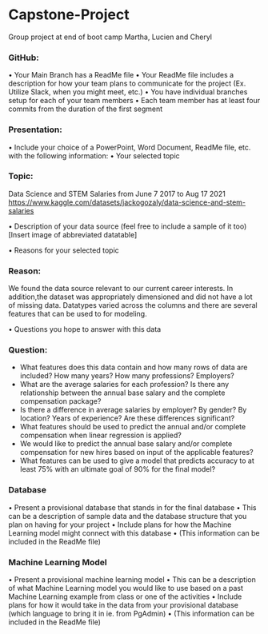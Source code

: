 # Capstone-Project
Group project at end of boot camp
Martha, Lucien and Cheryl

### GitHub:
•	Your Main Branch has a ReadMe file
•	Your ReadMe file includes a description for how your team plans to communicate for the project (Ex. Utilize Slack, when you might meet, etc.)
•	You have individual branches setup for each of your team members
•	Each team member has at least four commits from the duration of the first segment

### Presentation:
•	Include your choice of a PowerPoint, Word Document, ReadMe file, etc. with the following information:
•	Your selected topic

### Topic: 
Data Science and STEM Salaries from June 7 2017 to Aug 17 2021
  https://www.kaggle.com/datasets/jackogozaly/data-science-and-stem-salaries

•	Description of your data source (feel free to include a sample of it too)
[Insert image of abbreviated datatable]

•	Reasons for your selected topic

### Reason: 
We found the data source relevant to our current career interests.  In addition,the dataset was appropriately dimensioned and did not have a lot of missing data.  Datatypes varied across the columns and there are several features that can be used to for modeling.  

•	Questions you hope to answer with this data
### Question: 

- What features does this data contain and how many rows of data are included?  How many years? How many professions? Employers?
- What are the average salaries for each profession?  Is there any relationship between the annual base salary and the complete compensation package? 
- Is there a difference in average salaries by employer? By gender? By location? Years of experience?  Are these differences significant?
- What features should be used to predict the annual and/or complete compensation when linear regression is applied?  
- We would like to predict the annual base salary and/or complete compensation for new hires based on input of the applicable features? 
- What features can be used to give a model that predicts accuracy to at least 75% with an ultimate goal of 90% for the final model?

### Database
•	Present a provisional database that stands in for the final database
•	This can be a description of sample data and the database structure that you plan on having for your project
•	Include plans for how the Machine Learning model might connect with this database
•	(This information can be included in the ReadMe file)

### Machine Learning Model
•	Present a provisional machine learning model
•	This can be a description of what Machine Learning model you would like to use based on a past Machine Learning example from class or one of the activities
•	Include plans for how it would take in the data from your provisional database (which language to bring it in ie. from PgAdmin)
•	(This information can be included in the ReadMe file)

